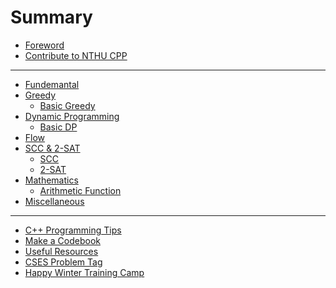 # Summary

- [Foreword](others/foreword.md)
- [Contribute to NTHU CPP](others/contribution.md)

---

- [Fundemantal]()
- [Greedy](greedy/intro.md)
  - [Basic Greedy](greedy/basic.md)
- [Dynamic Programming]()
  - [Basic DP]()
- [Flow]()
- [SCC & 2-SAT]()
  - [SCC](SCC_with_2-SAT/SCC.md)
  - [2-SAT](SCC_with_2-SAT/2-SAT.md)
- [Mathematics]()
	- [Arithmetic Function](math/arithmetic_function.md)
- [Miscellaneous]()

---

- [C++ Programming Tips]()
- [Make a Codebook]()
- [Useful Resources](others/useful_resources.md)
- [CSES Problem Tag]()
- [Happy Winter Training Camp](others/hwtc.md)
